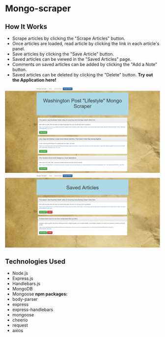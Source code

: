 # Mongo-scraper
## How It Works
- Scrape articles by clicking the "Scrape Articles" button.
- Once articles are loaded, read article by clicking the link in each article's panel.
- Save articles by clicking the "Save Article" button.
- Saved articles can be viewed in the "Saved Articles" page.
- Comments on saved articles can be added by clicking the "Add a Note" button.
- Saved articles can be deleted by clicking the "Delete" button.
**Try out the Application here!**

<img src="https://github.com/Heidijvr/Mongo-scraper/blob/master/public/assets/img/mongo.Scraper1.png" alt Home Page>
<img src="https://github.com/Heidijvr/Mongo-scraper/blob/master/public/assets/img/mongo.Scraper.png" alt Saved Articles>

## Technologies Used
* Node.js
* Express.js
* Handlebars.js
* MongoDB
* Mongoose
**npm packages:**
* body-parser
* express
* express-handlebars
* mongoose
* cheerio
* request
* axios